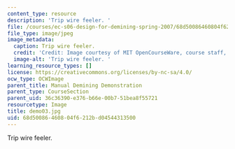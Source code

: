 ```yaml
---
content_type: resource
description: 'Trip wire feeler. '
file: /courses/ec-s06-design-for-demining-spring-2007/68d50086460804f6212bd04544313500_demo03.jpg
file_type: image/jpeg
image_metadata:
  caption: Trip wire feeler.
  credit: 'Credit: Image courtesy of MIT OpenCourseWare, course staff, and students.'
  image-alt: 'Trip wire feeler. '
learning_resource_types: []
license: https://creativecommons.org/licenses/by-nc-sa/4.0/
ocw_type: OCWImage
parent_title: Manual Demining Demonstration
parent_type: CourseSection
parent_uid: 36c36390-e376-b66e-00b7-51bea8f55721
resourcetype: Image
title: demo03.jpg
uid: 68d50086-4608-04f6-212b-d04544313500
---
```

Trip wire feeler. 